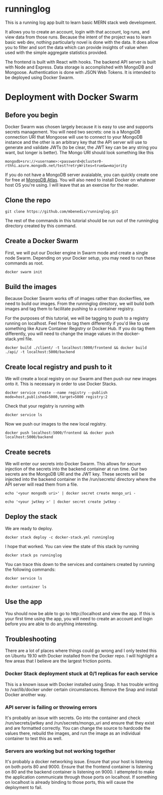 # runninglog

This is a running log app built to learn basic MERN stack web development. 
         
It allows you to create an account, login with that account, log runs, and view data from those runs. 
Because the intent of the project was to learn basic web dev, nothing particularly novel is done with the data. 
It does allow you to filter and sort the data which can provide insights of value when used with the simple
aggregate statistics provided. 
         
The frontend is built with React with hooks. The backend API server is built with Node and Express. 
Data storage is accomplished with MongoDB and Mongoose. Authentication is done with JSON Web Tokens.
It is intended to be deployed using Docker Swarm.   

# Deployment with Docker Swarm

## Before you begin
Docker Swarm was chosen largely because it is easy to use and supports secrets management. You will need two secrets: one is a MongoDB connection URI that Mongoose will use to connect to your MongoDB instance and the other is an arbitrary key that the API server will use to generate and validate JWTs (to be clear, the JWT key can be any string you want, but longer is better). The Mongo URI should look something like this 

```mongodb+srv://<username>:<password>@cluster0-rthhi.azure.mongodb.net/test?retryWrites=true&w=majority```

If you do not have a MongoDB server avaialable, you can quickly create one for free at <a href="https://cloud.mongodb.com/">MongoDB Atlas</a>. You will also need to install Docker on whatever host OS you're using. I will leave that as an exercise for the reader. 

## Clone the repo

```git clone https://github.com/mbenedix/runninglog.git```

The rest of the commands in this tutorial should be run out of the runninglog directory created by this command. 

## Create a Docker Swarm

First, we will put our Docker engine in Swarm mode and create a single node Swarm. Depending on your Docker setup, you may need to run these commands as root.

```docker swarm init```

## Build the images

Because Docker Swarm works off of images rather than dockerfiles, we need to build our images. From the runninglog directory, we will build both images and tag them to facilitate pushing to a container registry. 

For the purposes of this tutorial, we will be tagging to push to a registry running on localhost. Feel free to tag them differently if you'd like to use something like Azure Container Registry or Docker Hub. If you do tag them differently, you will need to change the image values in the docker-stack.yml file. 

```docker build ./client/ -t localhost:5000/frontend && docker build ./api/ -t localhost:5000/backend```

## Create local registry and push to it

We will create a local registry on our Swarm and then push our new images onto it. This is necessary in order to use Docker Stacks. 

```docker service create --name registry --publish mode=host,published=5000,target=5000 registry:2```

Check that your registry is running with 

```docker service ls```

Now we push our images to the new local registry.

```docker push localhost:5000/frontend && docker push localhost:5000/backend```

## Create secrets 

We will enter our secrets into Docker Swarm. This allows for secure injection of the secrets into the backend container at run time. Our two secrets are the MongoDB URI and the JWT key. These secrets will be injected into the backend container in the /run/secrets/ directory where the API server will read them from a file.  

```echo '<your mongodb uri>' | docker secret create mongo_uri -```

```echo '<your jwtkey >' | docker secret create jwtkey -```

## Deploy the stack

We are ready to deploy. 

```docker stack deploy -c docker-stack.yml runninglog```

I hope that worked. You can view the state of this stack by running 

```docker stack ps runninglog```

You can trace this down to the services and containers created by running the following commands: 

```docker service ls```

```docker container ls```

## Use the app

You should now be able to go to http://localhost and view the app. If this is your first time using the app, you will need to create an account and login before you are able to do anything interesting. 

## Troubleshooting 

There are a lot of places where things could go wrong and I only tested this on Ubuntu 19.10 with Docker installed from the Docker repo. I will highlight a few areas that I believe are the largest friction points. 

### Docker Stack deployment stuck at 0/1 replicas for each service

This is a known issue with Docker installed using Snap. It has trouble writing to /var/lib/docker under certain circumstances. Remove the Snap and install Docker another way. 

### API server is failing or throwing errors

It's probably an issue with secrets. Go into the container and check /run/secrets/jwtkey and /run/secrets/mongo_uri and ensure that they exist and are formatted correctly. You can change the source to hardcode the values there, rebuild the images, and run the image as an individual container to test this as well. 

### Servers are working but not working together

It's probably a docker networking issue. Ensure that your host is listening on both ports 80 and 9000. Ensure that the frontend container is listening on 80 and the backend container is listening on 9000. I attempted to make the application communicate through those ports on localhost. If something on localhost is already binding to those ports, this will cause the deployment to fail. 
